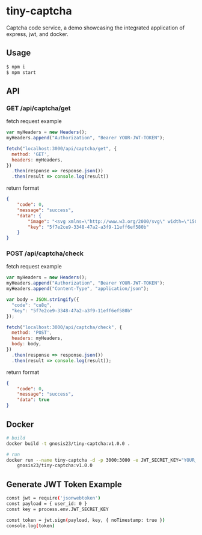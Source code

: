 # tiny-captcha
Captcha code service, a demo showcasing the integrated application of express, jwt, and docker.

## Usage

```bash
$ npm i
$ npm start
```

## API

### GET /api/captcha/get

fetch request example

```js
var myHeaders = new Headers();
myHeaders.append("Authorization", "Bearer YOUR-JWT-TOKEN");

fetch("localhost:3000/api/captcha/get", {
  method: 'GET',
  headers: myHeaders,
})
  .then(response => response.json())
  .then(result => console.log(result))
```

return format

```json
{
	"code": 0,
	"message": "success",
	"data": {
		"image": "<svg xmlns=\"http://www.w3.org/2000/svg\" width=\"150\" ...></svg>",
		"key": "5f7e2ce9-3348-47a2-a3f9-11eff6ef580b"
	}
}
```

### POST /api/captcha/check

fetch request example

```js
var myHeaders = new Headers();
myHeaders.append("Authorization", "Bearer YOUR-JWT-TOKEN");
myHeaders.append("Content-Type", "application/json");

var body = JSON.stringify({
  "code": "cu8q",
  "key": "5f7e2ce9-3348-47a2-a3f9-11eff6ef580b"
});

fetch("localhost:3000/api/captcha/check", {
  method: 'POST',
  headers: myHeaders,
  body: body,
})
  .then(response => response.json())
  .then(result => console.log(result));
```

return format

```json
{
	"code": 0,
	"message": "success",
	"data": true
}
```

## Docker

```bash
# build
docker build -t gnosis23/tiny-captcha:v1.0.0 .

# run
docker run --name tiny-captcha -d -p 3000:3000 -e JWT_SECRET_KEY="YOUR_KEY" \
	gnosis23/tiny-captcha:v1.0.0
```

## Generate JWT Token Example

```bash
const jwt = require('jsonwebtoken')
const payload = { user_id: 0 }
const key = process.env.JWT_SECRET_KEY

const token = jwt.sign(payload, key, { noTimestamp: true })
console.log(token)
```
